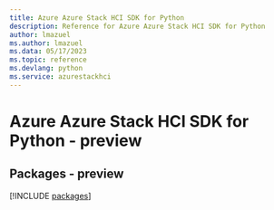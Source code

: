 ```yaml
---
title: Azure Azure Stack HCI SDK for Python
description: Reference for Azure Azure Stack HCI SDK for Python
author: lmazuel
ms.author: lmazuel
ms.data: 05/17/2023
ms.topic: reference
ms.devlang: python
ms.service: azurestackhci
---
```

# Azure Azure Stack HCI SDK for Python - preview
## Packages - preview
[!INCLUDE [packages](azure-stack-hci-index.md)]